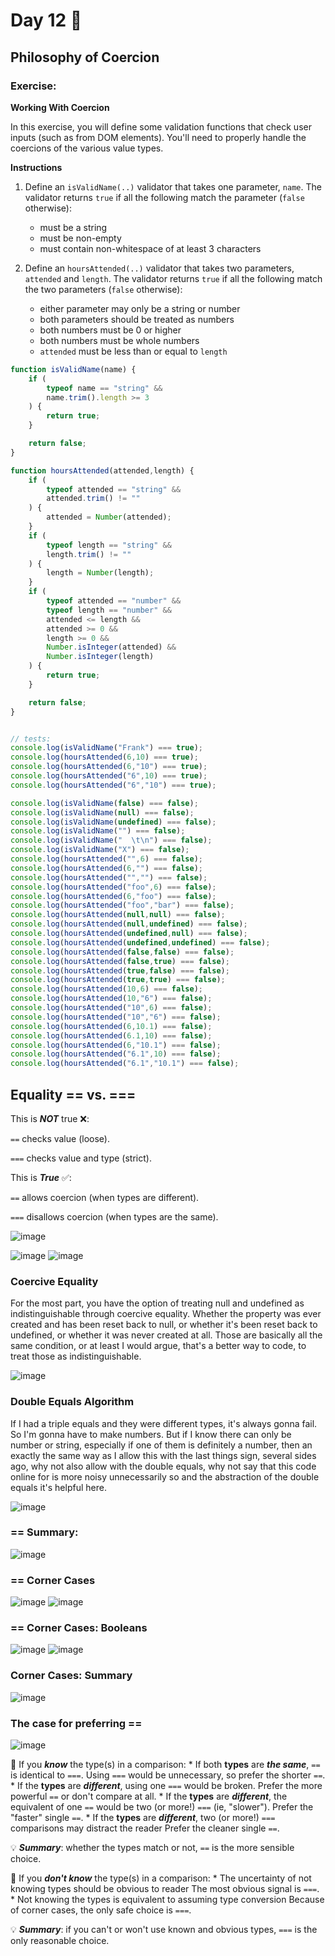 # Day 12 🤩

## Philosophy of Coercion

### **Exercise:**

**Working With Coercion**

In this exercise, you will define some validation functions that check user inputs (such as from DOM elements). You'll need to properly handle the coercions of the various value types.

**Instructions**

1. Define an `isValidName(..)` validator that takes one parameter, `name`. The validator returns `true` if all the following match the parameter (`false` otherwise):

	- must be a string
	- must be non-empty
	- must contain non-whitespace of at least 3 characters

2. Define an `hoursAttended(..)` validator that takes two parameters, `attended` and `length`. The validator returns `true` if all the following match the two parameters (`false` otherwise):

	- either parameter may only be a string or number
	- both parameters should be treated as numbers
	- both numbers must be 0 or higher
	- both numbers must be whole numbers
	- `attended` must be less than or equal to `length`

```javaScript
function isValidName(name) {
	if (
		typeof name == "string" &&
		name.trim().length >= 3
	) {
		return true;
	}

	return false;
}

function hoursAttended(attended,length) {
	if (
		typeof attended == "string" &&
		attended.trim() != ""
	) {
		attended = Number(attended);
	}
	if (
		typeof length == "string" &&
		length.trim() != ""
	) {
		length = Number(length);
	}
	if (
		typeof attended == "number" &&
		typeof length == "number" &&
		attended <= length &&
		attended >= 0 &&
		length >= 0 &&
		Number.isInteger(attended) &&
		Number.isInteger(length)
	) {
		return true;
	}

	return false;
}


// tests:
console.log(isValidName("Frank") === true);
console.log(hoursAttended(6,10) === true);
console.log(hoursAttended(6,"10") === true);
console.log(hoursAttended("6",10) === true);
console.log(hoursAttended("6","10") === true);

console.log(isValidName(false) === false);
console.log(isValidName(null) === false);
console.log(isValidName(undefined) === false);
console.log(isValidName("") === false);
console.log(isValidName("  \t\n") === false);
console.log(isValidName("X") === false);
console.log(hoursAttended("",6) === false);
console.log(hoursAttended(6,"") === false);
console.log(hoursAttended("","") === false);
console.log(hoursAttended("foo",6) === false);
console.log(hoursAttended(6,"foo") === false);
console.log(hoursAttended("foo","bar") === false);
console.log(hoursAttended(null,null) === false);
console.log(hoursAttended(null,undefined) === false);
console.log(hoursAttended(undefined,null) === false);
console.log(hoursAttended(undefined,undefined) === false);
console.log(hoursAttended(false,false) === false);
console.log(hoursAttended(false,true) === false);
console.log(hoursAttended(true,false) === false);
console.log(hoursAttended(true,true) === false);
console.log(hoursAttended(10,6) === false);
console.log(hoursAttended(10,"6") === false);
console.log(hoursAttended("10",6) === false);
console.log(hoursAttended("10","6") === false);
console.log(hoursAttended(6,10.1) === false);
console.log(hoursAttended(6.1,10) === false);
console.log(hoursAttended(6,"10.1") === false);
console.log(hoursAttended("6.1",10) === false);
console.log(hoursAttended("6.1","10.1") === false);

```



## Equality  == vs. ===

This is ***NOT*** true ❌:

`==` checks value (loose).

`===` checks value and type (strict).

This is ***True*** ✅:

`==` allows coercion (when types are different).

`===` disallows coercion (when types are the same).

![image](https://github.com/aya-thafer2/Mastering-JavaScript-in-20-Days/assets/121509832/3317abc5-aad5-4992-bc4b-8a76e7e3fc67)


![image](https://github.com/aya-thafer2/Mastering-JavaScript-in-20-Days/assets/121509832/e233fecb-f678-4ccb-b3d4-df761da59445)
![image](https://github.com/aya-thafer2/Mastering-JavaScript-in-20-Days/assets/121509832/5839b884-6e81-4ebd-af9d-b63965b5daf3)


### Coercive Equality

For the most part, you have the option of treating null and undefined as indistinguishable through coercive equality. Whether the property was ever created and has been reset back to null, or whether it's been reset back to undefined, or whether it was never created at all. Those are basically all the same condition, or at least I would argue, that's a better way to code, to treat those as indistinguishable.

![image](https://github.com/aya-thafer2/Mastering-JavaScript-in-20-Days/assets/121509832/faed8168-fe0a-4230-8af6-e048f1bcbb49)


### Double Equals Algorithm
If I had a triple equals and they were different types, it's always gonna fail. So I'm gonna have to make numbers. But if I know there can only be number or string, especially if one of them is definitely a number, then an exactly the same way as I allow this with the last things sign, several sides ago, why not also allow with the double equals, why not say that this code online for is more noisy unnecessarily so and the abstraction of the double equals it's helpful here.

![image](https://github.com/aya-thafer2/Mastering-JavaScript-in-20-Days/assets/121509832/eeebbc8f-0130-4906-8997-4c5519c43beb)

### == Summary:

![image](https://github.com/aya-thafer2/Mastering-JavaScript-in-20-Days/assets/121509832/f4cec410-1f15-48ba-8711-96ae661fb7e6)


### == Corner Cases

![image](https://github.com/aya-thafer2/Mastering-JavaScript-in-20-Days/assets/121509832/2cdf15e0-0dca-4ff0-9de1-836c9d32e9ce)
![image](https://github.com/aya-thafer2/Mastering-JavaScript-in-20-Days/assets/121509832/9ee2d25b-8abc-4bd5-a76d-7a5d7d201ae3)

### == Corner Cases: Booleans

![image](https://github.com/aya-thafer2/Mastering-JavaScript-in-20-Days/assets/121509832/59f816de-dd0c-4c8a-b026-b4ce66ccbbdd)
![image](https://github.com/aya-thafer2/Mastering-JavaScript-in-20-Days/assets/121509832/9be32b47-5a98-443e-bd99-5f88a42a6223)


### Corner Cases: Summary

![image](https://github.com/aya-thafer2/Mastering-JavaScript-in-20-Days/assets/121509832/133c74fe-8527-4722-93c7-298abe0b8f4f)

### The case for preferring ==

![image](https://github.com/aya-thafer2/Mastering-JavaScript-in-20-Days/assets/121509832/9fa053fc-48b1-421c-b922-55a17b412be0)


📌  If you ***know*** the type(s) in a comparison:
	* If both **types** are ***the same***, `==` is identical to `===`. Using `===` would be unnecessary, so prefer the shorter `==`.
	* If the **types** are ***different***, using one `===` would be broken. Prefer the more powerful `==` or don't compare at all.
	* If the **types** are ***different***, the equivalent of one `==` would be two (or more!) `===` (ie, "slower"). Prefer the "faster" single `==`.
	* If the **types** are ***different***, two (or more!) `===` comparisons may distract the reader Prefer the cleaner single `==`.

💡 ***Summary***: whether the types match or not, `==` is the more sensible choice.

📌 If you ***don't know*** the type(s) in a comparison:
	* The uncertainty of not knowing types should be obvious to reader The most obvious signal is `===`.
	* Not knowing the types is equivalent to assuming type conversion Because of corner cases, the only safe choice is `===`.

💡 ***Summary***: if you can't or won't use known and obvious types, `===` is the only reasonable choice.








